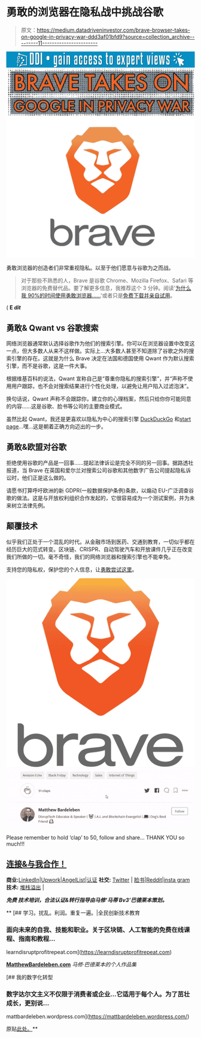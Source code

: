 # 勇敢的浏览器在隐私战中挑战谷歌

> 原文：<https://medium.datadriveninvestor.com/brave-browser-takes-on-google-in-privacy-war-ddd3af01bfd9?source=collection_archive---------11----------------------->

[![](img/b89f668c551e0ec5559d28090b1a0d01.png)](http://www.track.datadriveninvestor.com/1B9E)![](img/74b7ac21d09b85903ccb549e8a231c0c.png)

勇敢浏览器的创造者们非常重视隐私。以至于他们愿意与谷歌为之而战。

> 对于那些不熟悉的人，Brave 是谷歌 Chrome、Mozilla Firefox、Safari 等浏览器的免费替代品。要了解更多信息，我推荐这个 3 分钟。阅读'[为什么我 90%的时间使用勇敢浏览器……](https://mattybv3.wordpress.com/2018/09/08/brave-browser-to-support-chrome-extensions/)'或者只是[免费下载并亲自试用](http://bit.ly/MBv3Brave)。

( **E *dit***

## 勇敢& Qwant vs 谷歌搜索

网络浏览器通常默认选择谷歌作为他们的搜索引擎。你可以在浏览器设置中改变这一点，但大多数人从来不这样做。实际上…大多数人甚至不知道除了谷歌之外的搜索引擎的存在。这就是为什么 Brave 决定在法国和德国使用 Qwant 作为默认搜索引擎，而不是谷歌，这是一件大事。

根据维基百科的说法，Qwant 宣称自己是“尊重你隐私的搜索引擎”，并“声称不使用用户跟踪，也不会对搜索结果进行个性化处理，以避免让用户陷入过滤泡沫”。

换句话说，Qwant 声称不会跟踪你，建立你的心理档案，然后只给你你可能同意的内容……这是谷歌、脸书等公司的主要商业模式。

虽然比起 Qwant，我还是更喜欢以隐私为中心的搜索引擎 [DuckDuckGo](https://duckduckgo.com/) 和[start page](https://www.startpage.com/)…嘿…这是朝着正确方向迈出的一步。

## 勇敢&欧盟对谷歌

拒绝使用谷歌的产品是一回事……提起法律诉讼是完全不同的另一回事。据路透社报道，当 Brave 在英国和爱尔兰对搜索公司谷歌和其他数字广告公司提起隐私诉讼时，他们正是这么做的。

请愿书打算呼吁欧洲的新 GDPR(一般数据保护条例)条款，以煽动 EU-广泛调查谷歌的做法。这是与开放权利组织合作发起的，它很容易成为一个测试案例，并为未来树立法律先例。

## 颠覆技术

似乎我们正处于一个混乱的时代。从金融市场到医药、交通到教育，一切似乎都在经历巨大的范式转变。区块链、CRISPR、自动驾驶汽车和开放课件几乎正在改变我们所做的一切。毫不奇怪，我们的网络浏览器和搜索引擎也不能幸免。

支持您的隐私权，保护您的个人信息，让[勇敢尝试这里](http://bit.ly/MBv3Brave)。

![](img/56e6b53468e0096f22b6d5aeb28a25b0.png)![](img/035f82c17cc23f846f90111854cf5190.png)

Please remember to hold ‘clap’ to 50, follow and share… THANK YOU so much!!!

## [连接&与我合作！](https://mattbardeleben.wordpress.com/contact/social-media/)

**商业:**[LinkedIn](https://www.linkedin.com/in/m-bardel/)|[Upwork](https://www.upwork.com/o/profiles/users/_~01578e4e301ac41eb1/)|[AngelList](https://angel.co/matthew-bardeleben)|[认证](https://mattbardeleben.wordpress.com/certifications-all-matthew-bardeleben/)
**社交:** [Twitter](https://twitter.com/@mattybv3) | [脸书](https://www.facebook.com/LearnDisruptProfitRepeat/)|[Reddit](https://www.reddit.com/user/MattyBv3)|[insta gram](https://www.instagram.com/mattybv3/)
**技术:** [堆栈溢出](https://stackoverflow.com/users/9948932/matty-b) |

[](https://learndisruptprofitrepeat.com) *****免费*** *技术培训，合法认证&转行指导由马修‘马蒂 Bv3’巴德莱本策划。***

**[](https://learndisruptprofitrepeat.com) [## 学习。扰乱。利润。重复一遍。|全民创新技术教育

### 面向未来的自我、技能和职业。关于区块链、人工智能的免费在线课程、指南和教程…

learndisruptprofitrepeat.com](https://learndisruptprofitrepeat.com) 

[**MatthewBardeleben.com**](https://matthewbardeleben.com)
*马修·巴德莱本的个人作品集*

[](https://mattbardeleben.wordpress.com/) [## 我的数字化转型

### 数字达尔文主义不仅限于消费者或企业…它适用于每个人。为了茁壮成长，更别说…

mattbardeleben.wordpress.com](https://mattbardeleben.wordpress.com/) 

原贴[此处。](https://mattybv3.wordpress.com/2018/09/13/brave-browser-takes-on-google-in-privacy-war/)**